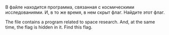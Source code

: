 В файле находится программа, связанная с космическими исследованиями. И, в то же время, в нем скрыт флаг. Найдите этот флаг.

The file contains a program related to space research. And, at the same time, the flag is hidden in it. Find this flag.
